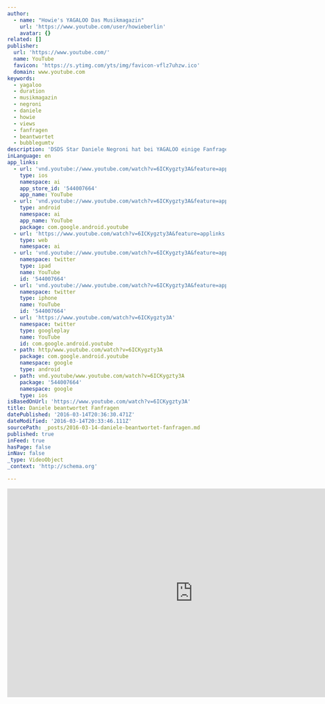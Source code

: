 ```yaml
---
author:
  - name: "Howie's YAGALOO Das Musikmagazin"
    url: 'https://www.youtube.com/user/howieberlin'
    avatar: {}
related: []
publisher:
  url: 'https://www.youtube.com/'
  name: YouTube
  favicon: 'https://s.ytimg.com/yts/img/favicon-vflz7uhzw.ico'
  domain: www.youtube.com
keywords:
  - yagaloo
  - duration
  - musikmagazin
  - negroni
  - daniele
  - howie
  - views
  - fanfragen
  - beantwortet
  - bubblegumtv
description: 'DSDS Star Daniele Negroni hat bei YAGALOO einige Fanfragen beantwortet. - Abonniere den Kanal! http://www.youtube.com/subscription_center?add_user=howieberlin http://www.yagaloo.com - YAGALOO - das preisgekrönte Musikmagazin bietet wöchentlich auf mehreren Regional-TV-Sendern rund eine halbe Stunde Programm zum aktuellen Musikgeschehen. Von Chartstürmern, Echo-Preisträgern oder sogar Grammy-Gewinnern bis hin zum lokalen Newcomer aus der Hauptstadt - bei YAGALOO sind alle zu Gast und präsentieren ihre neueste Musik!'
inLanguage: en
app_links:
  - url: 'vnd.youtube://www.youtube.com/watch?v=6ICKygzty3A&feature=applinks'
    type: ios
    namespace: ai
    app_store_id: '544007664'
    app_name: YouTube
  - url: 'vnd.youtube://www.youtube.com/watch?v=6ICKygzty3A&feature=applinks'
    type: android
    namespace: ai
    app_name: YouTube
    package: com.google.android.youtube
  - url: 'https://www.youtube.com/watch?v=6ICKygzty3A&feature=applinks'
    type: web
    namespace: ai
  - url: 'vnd.youtube://www.youtube.com/watch?v=6ICKygzty3A&feature=applinks'
    namespace: twitter
    type: ipad
    name: YouTube
    id: '544007664'
  - url: 'vnd.youtube://www.youtube.com/watch?v=6ICKygzty3A&feature=applinks'
    namespace: twitter
    type: iphone
    name: YouTube
    id: '544007664'
  - url: 'https://www.youtube.com/watch?v=6ICKygzty3A'
    namespace: twitter
    type: googleplay
    name: YouTube
    id: com.google.android.youtube
  - path: http/www.youtube.com/watch?v=6ICKygzty3A
    package: com.google.android.youtube
    namespace: google
    type: android
  - path: vnd.youtube/www.youtube.com/watch?v=6ICKygzty3A
    package: '544007664'
    namespace: google
    type: ios
isBasedOnUrl: 'https://www.youtube.com/watch?v=6ICKygzty3A'
title: Daniele beantwortet Fanfragen
datePublished: '2016-03-14T20:36:30.471Z'
dateModified: '2016-03-14T20:33:46.111Z'
sourcePath: _posts/2016-03-14-daniele-beantwortet-fanfragen.md
published: true
inFeed: true
hasPage: false
inNav: false
_type: VideoObject
_context: 'http://schema.org'

---
```

<iframe src="https://cdn.embedly.com/widgets/media.html?src=https%3A%2F%2Fwww.youtube.com%2Fembed%2F6ICKygzty3A%3Ffeature%3Doembed&amp;url=https%3A%2F%2Fwww.youtube.com%2Fwatch%3Fv%3D6ICKygzty3A&amp;image=https%3A%2F%2Fi.ytimg.com%2Fvi%2F6ICKygzty3A%2Fhqdefault.jpg&amp;key=b7d04c9b404c499eba89ee7072e1c4f7&amp;type=text%2Fhtml&amp;schema=youtube" width="854" height="480" scrolling="no" frameborder="0" allowfullscreen="allowfullscreen" style=""></iframe>